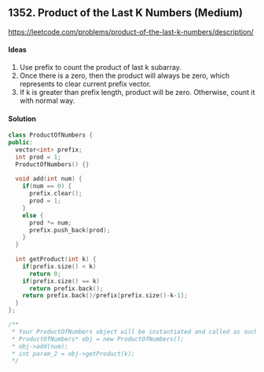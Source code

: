 ## 1352. Product of the Last K Numbers (Medium)


https://leetcode.com/problems/product-of-the-last-k-numbers/description/


#### Ideas
1. Use prefix to count the product of last k subarray.
2. Once there is a zero, then the product will always be zero, which represents to clear current prefix vector.
3. If k is greater than prefix length, product will be zero. Otherwise, count it with normal way.

#### Solution
```C++
class ProductOfNumbers {
public:
  vector<int> prefix;
  int prod = 1;
  ProductOfNumbers() {}
    
  void add(int num) {
    if(num == 0) {
      prefix.clear();
      prod = 1;
    } 
    else {
      prod *= num;
      prefix.push_back(prod);
    }
  }
    
  int getProduct(int k) {
    if(prefix.size() < k)
      return 0;
    if(prefix.size() == k)
      return prefix.back();
    return prefix.back()/prefix[prefix.size()-k-1];
  }
};

/**
 * Your ProductOfNumbers object will be instantiated and called as such:
 * ProductOfNumbers* obj = new ProductOfNumbers();
 * obj->add(num);
 * int param_2 = obj->getProduct(k);
 */
```